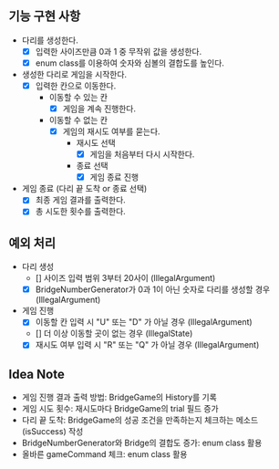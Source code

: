 ## 기능 구현 사항
- 다리를 생성한다.
  - [x] 입력한 사이즈만큼 0과 1 중 무작위 값을 생성한다.
  - [x] enum class를 이용하여 숫자와 심볼의 결합도를 높인다.
- 생성한 다리로 게임을 시작한다.
  - [x] 입력한 칸으로 이동한다.
    - 이동할 수 있는 칸
      - [x] 게임을 계속 진행한다.
    - 이동할 수 없는 칸
      - [x] 게임의 재시도 여부를 묻는다.
        - 재시도 선택
          - [x] 게임을 처음부터 다시 시작한다.
        - 종료 선택
          - [x] 게임 종료 진행
- 게임 종료 (다리 끝 도착 or 종료 선택)
  - [x] 최종 게임 결과를 출력한다.
  - [x] 총 시도한 횟수를 출력한다.
  
## 예외 처리
- 다리 생성
  - [] 사이즈 입력 범위 3부터 20사이 (IllegalArgument)
  - [x] BridgeNumberGenerator가 0과 1이 아닌 숫자로 다리를 생성할 경우 (IllegalArgument)
- 게임 진행
  - [x] 이동할 칸 입력 시 "U" 또는 "D" 가 아닐 경우 (IllegalArgument)
  - [] 더 이상 이동할 곳이 없는 경우 (IllegalState)
  - [x] 재시도 여부 입력 시 "R" 또는 "Q" 가 아닐 경우 (IllegalArgument)

## Idea Note
  - 게임 진행 결과 출력 방법: BridgeGame의 History를 기록
  - 게임 시도 횟수: 재시도마다 BridgeGame의 trial 필드 증가
  - 다리 끝 도착: BridgeGame의 성공 조건을 만족하는지 체크하는 메소드(isSuccess) 작성
  - BridgeNumberGenerator와 Bridge의 결합도 증가: enum class 활용
  - 올바른 gameCommand 체크: enum class 활용

